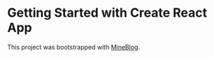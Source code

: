 # Getting Started with Create React App

This project was bootstrapped with [MineBlog](https://leafy-cendol-9f517e.netlify.app/).

